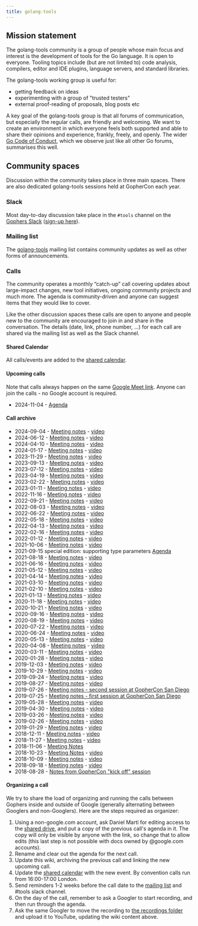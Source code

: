 ```yaml
---
title: golang-tools
---
```


## Mission statement

The golang-tools community is a group of people whose main focus and interest is the development of tools for the Go language. It is open to everyone. Tooling topics include (but are not limited to) code analysis, compilers, editor and IDE plugins, language servers, and standard libraries.

The golang-tools working group is useful for:

* getting feedback on ideas
* experimenting with a group of "trusted testers"
* external proof-reading of proposals, blog posts etc

A key goal of the golang-tools group is that all forums of communication, but especially the regular calls, are friendly and welcoming. We want to create an environment in which everyone feels both supported and able to share their opinions and experience, frankly, freely, and openly. The wider [Go Code of Conduct](https://go.dev/conduct), which we observe just like all other Go forums, summarises this well.

## Community spaces

Discussion within the community takes place in three main spaces. There are also dedicated golang-tools sessions held at GopherCon each year.

### Slack

Most day-to-day discussion take place in the `#tools` channel on the [Gophers Slack](https://gophers.slack.com/) ([sign-up here](https://invite.slack.golangbridge.org/)).

### Mailing list

The [golang-tools](https://groups.google.com/forum/#!forum/golang-tools) mailing list contains community updates as well as other forms of announcements.

### Calls

The community operates a monthly “catch-up” call covering updates about large-impact changes, new tool initiatives, ongoing community projects and much more. The agenda is community-driven and anyone can suggest items that they would like to cover.

Like the other discussion spaces these calls are open to anyone and people new to the community are encouraged to join in and share in the conversation. The details (date, link, phone number, …) for each call are shared via the mailing list as well as the Slack channel.

#### Shared Calendar

All calls/events are added to the [shared calendar](https://calendar.google.com/calendar/u/0?cid=Y19vNjYyZXR1YTZlNTdsNW9kdDI0M2w5ZmxiOEBncm91cC5jYWxlbmRhci5nb29nbGUuY29t).

#### Upcoming calls

Note that calls always happen on the same [Google Meet link](https://meet.google.com/xuq-tcoc-dkp). Anyone can join the calls - no Google account is required.

* 2024-11-04 - [Agenda](https://docs.google.com/document/d/1ms1ij5MI6vWqhGDeQC1PZESm2z9fqCk5DaK7Qk-pwGY/edit)

#### Call archive

* 2024-09-04 - [Meeting notes](https://docs.google.com/document/d/1ymHys5uK8bzfz9vJOz1snjK1wODEf96zABHXuFNrc2k/edit) - [video](https://www.youtube.com/watch?v=ZeEMCXn4DYA)
* 2024-06-12 - [Meeting notes](https://docs.google.com/document/d/1w-FKU6K2vVmWh0xD7kwrk1mPmF4LeFAY_iPXnepSI_g/edit) - [video](https://www.youtube.com/watch?v=Fq2sms6CcY0)
* 2024-04-10 - [Meeting notes](https://docs.google.com/document/d/1kn_vSiu43IsGlUV7gGV8mqmH1ldXDt0yiA31XWtM-wY/edit) - [video](https://www.youtube.com/watch?v=ZEiMIT9qkp0)
* 2024-01-17 - [Meeting notes](https://docs.google.com/document/d/1LKY-JRrPKkxoonvq7c3rr_DExzl_8X2Iq1TR8V0C3lg/edit) - [video](https://www.youtube.com/watch?v=ArCZCQr_KhA)
* 2023-11-29 - [Meeting notes](https://docs.google.com/document/d/1lzGFo6QxZaDohSW9DOC2rILAuFCNX2vWs8oon6etmWY/edit) - [video](https://www.youtube.com/watch?v=6uzF0q49kCg)
* 2023-09-13 - [Meeting notes](https://docs.google.com/document/d/1CvFXUGjSnSPde5lKdERJZY4t4ifwLyhtaok6TZJ-RR0/edit) - [video](https://www.youtube.com/watch?v=JMiXnAkYZno)
* 2023-07-12 - [Meeting notes](https://docs.google.com/document/d/1NZ9BrdDm36_wsIyKinBnNEKYfldsfzLjEzjtGaqD284/edit) - [video](https://www.youtube.com/watch?v=QXdCfsPH504)
* 2023-04-19 - [Meeting notes](https://docs.google.com/document/d/1bUHgwr7TlNWr-_7Z8yWNHlmfchJn2O6xZy6xN-2vNKA/edit) - [video](https://www.youtube.com/watch?v=1DGnsXIo03Y)
* 2023-02-22 - [Meeting notes](https://docs.google.com/document/d/1Tly7F5k_Hr-_BMOgjWZYJu5oObc-CLblOyTSVtp85Y4/edit) - [video](https://www.youtube.com/watch?v=2wGFFyVLdy8)
* 2023-01-11 - [Meeting notes](https://docs.google.com/document/d/1AzX7Gj2p-VlesbCEF3PbQhAYV3jpM-QWqWQIWHBAJtw/edit) - [video](https://www.youtube.com/watch?v=lwh3_1_T_AU)
* 2022-11-16 - [Meeting notes](https://docs.google.com/document/d/1XQItB9RIPWLWOwXH1u7TsdXvkzKqOtANIBQwBz36MxQ/edit) - [video](https://www.youtube.com/watch?v=brIgemnAPJI)
* 2022-09-21 - [Meeting notes](https://docs.google.com/document/d/1VrbwBXd5lMny-bacytlFSMm2Uf6CWGonAXqmnS9Q9Vs/edit) - [video](https://www.youtube.com/watch?v=HE9LGb_1haQ)
* 2022-08-03 - [Meeting notes](https://docs.google.com/document/d/1AQtZQaGwxTpQdyEY4q2dyo1HyP8P3JQgpXZF0LcsiD0/edit) - [video](https://youtu.be/R6l21BlQoWM)
* 2022-06-22 - [Meeting notes](https://docs.google.com/document/d/17XSlU8kIIqbyjGbIqXx-G_ByhlrNjxIxVbu6kLK5QMY/edit) - [video](https://www.youtube.com/watch?v=nnjydSz1gM4)
* 2022-05-18 - [Meeting notes](https://docs.google.com/document/d/13pLMmPRcqyAsGgzCjbb145N9KF2AiBW7u6I5jornQaA/edit) - [video](https://youtu.be/PiUC0qN4n90)
* 2022-04-13 - [Meeting notes](https://docs.google.com/document/d/1HaBRsUK9z2UygQPsO7Q5gVV0vM7fL085ScpEHpSUrnc/edit) - [video](https://www.youtube.com/watch?v=5f5c7oOWxEQ)
* 2022-02-16 - [Meeting notes](https://docs.google.com/document/d/1XWEAauEY_TOe-gd04IHA2bRgLGd8SMsOfvW3ak8oDTY/edit) - [video](https://www.youtube.com/watch?v=7S_tGsE7pA4)
* 2022-01-12 - [Meeting notes](https://docs.google.com/document/d/1SNCAJesMR8KJjyM-AlVTZStrRfTNTUOiYX-FvyL-8nQ/edit) - [video](https://youtu.be/oXm-JFzbSYY)
* 2021-10-06 - [Meeting notes](https://docs.google.com/document/d/15CTfyASn5wBgpAAGhOpgaGg7LaUVd7WYVSZHuybTTVk/edit) - [video](https://youtu.be/VaKo_8oTRK4)
* 2021-09-15 special edition: supporting type parameters [Agenda](https://docs.google.com/document/d/1Wk2Jp9yV8h3ApKsepBrsE37s8f4sDb0eVjfGOaIPsHM)
* 2021-08-18 - [Meeting notes](https://docs.google.com/document/d/1fFwOXTOmPvR2E240z5WC1_VVs7h5vhcH4M81qT-2fW0/edit#) - [video](https://youtu.be/yd7eC7myvfA)
* 2021-06-16 - [Meeting notes](https://docs.google.com/document/d/1P6gv4lHoHz27-PzI2dpmYzdPej2yWHEN2J3L2Czvy2E/edit#) - [video](https://youtu.be/KqFpAS6yfVU)
* 2021-05-12 - [Meeting notes](https://docs.google.com/document/d/1GFbAAkRfGV_U9b2afFyLjdVgkIu0XrOjWeWig7rfUkk/edit#) - [video](https://youtu.be/rH62CnkYlEs)
* 2021-04-14 - [Meeting notes](https://docs.google.com/document/d/1w4E4a6QptBn2R3ispbYdhcNmir0JfD_z9r7W1q00Xxk/edit#) - [video](https://youtu.be/jyFz4jM25u8)
* 2021-03-10 - [Meeting notes](https://docs.google.com/document/d/1C-XxosukrdAr1KZH6YTJR_xvKcDS9bh-AyxTxnWq0lk/edit#) - [video](https://youtu.be/IphhYpCJJXw)
* 2021-02-10 - [Meeting notes](https://docs.google.com/document/d/1tMg4QUtK-bB9j0mlP_bV94yLttmdyCawsDzSSp0M4A0/edit#) - [video](https://youtu.be/E078rWljk7g)
* 2021-01-13 - [Meeting notes](https://docs.google.com/document/d/1PF07-EfaYi86Fl9pzpEVfuC9G6M52y5fxmttxjExFNk/edit#) - [video](https://youtu.be/qz8hBQhYtQs)
* 2020-11-18 - [Meeting notes](https://docs.google.com/document/d/1iH4fPsQv36J1XBNVZ6oU1OuVI1R9CMKCLpKqk14jpp0/edit#) - [video](https://youtu.be/Nh05OITe2dY)
* 2020-10-21 - [Meeting notes](https://docs.google.com/document/d/1P4X9OKlHq0UlcAEyGCkVYyCML4grObpiD2zDEK5f5nQ/edit#) - [video](https://youtu.be/fFl5Ddt3fxc)
* 2020-09-16 - [Meeting notes](https://docs.google.com/document/d/1GJ5K2fYVXPG6pOzUh6xMFv1Nq5VTaBylDP1Z0y-SHHw/edit#) - [video](https://youtu.be/MlVbgQnq9vE)
* 2020-08-19 - [Meeting notes](https://docs.google.com/document/d/17dQqU9V-86j-8H-063ehVt5nsRnQjfXfvDMG_FzkOY0/edit#) - [video](https://youtu.be/dKLunKg-rvw)
* 2020-07-22 - [Meeting notes](https://docs.google.com/document/d/13hupZM403jvJ9zeld2UU0n05NNdxFCuaLkysYNDj7vg/edit#) - [video](https://youtu.be/m3b2zl1WJ-s)
* 2020-06-24 - [Meeting notes](https://docs.google.com/document/d/1Seg5Rda1wekSM5CIiNjX9m0I3FSjlEd98RH0xAqCyEs/edit#) - [video](https://youtu.be/i6yIBHbGbtg)
* 2020-05-13 - [Meeting notes](https://docs.google.com/document/d/11NVS-dsJ-IvIM4hAzxlGvyh_8DxdntnQpYugda1zv1I/edit#) - [video](https://youtu.be/PkZenOPIRfw)
* 2020-04-08 - [Meeting notes](https://docs.google.com/document/d/1DkRPo0tCG3iIy0Y1_vfbwEou3drXDYcH_HpxlAqRrOc/edit#) - [video](https://youtu.be/av1wUxqtifU)
* 2020-03-11 - [Meeting notes](https://docs.google.com/document/d/1gURv4JVuhSi_Rl68Wn7F4J9ZfHyjtt2YM1QVkotDB68/edit#) - [video](https://youtu.be/Q-nv_eU14cE)
* 2020-01-28 - [Meeting notes](https://docs.google.com/document/d/1Fj8TQSmEC6iWNrF_31-qEueWFY1KKs2AuQRc_4rWM4A/edit#) - [video](https://www.youtube.com/watch?v=rvuM4lfHcfA)
* 2019-12-03 - [Meeting notes](https://docs.google.com/document/d/1ABilBtF7F1tFaGxX3fKZH2zrqADhpoMMcGHFoqJyEtE/edit#) - [video](https://www.youtube.com/watch?v=DeHYSvSKenA&feature=youtu.be)
* 2019-10-29 - [Meeting notes](https://docs.google.com/document/d/1F3T58Nj_Ft3bu15Wd4hAZAW6kLl_M1EH5XP43l_3CpY/edit#) - [video](https://www.youtube.com/watch?v=hFJMi9KS0dY&feature=youtu.be)
* 2019-09-24 - [Meeting notes](https://docs.google.com/document/d/1FpM5xjNdLnVMYxdPxLRHt6-yYBJ7zURWNbUB8QtFSlw/edit#) - [video](https://www.youtube.com/watch?v=E5w02B62oqc&feature=youtu.be)
* 2019-08-27 - [Meeting notes](https://docs.google.com/document/d/1NiIbz1h4-UaavdL-SC2hTp54Y87p-1joaLa-r5HgKaE/edit#) - [video](https://www.youtube.com/watch?v=OTKPu0kZ6sQ&feature=youtu.be)
* 2019-07-26 - [Meeting notes - second session at GopherCon San Diego](https://docs.google.com/document/d/1ZI_WqpLCB8DO6teJ3aBuXTeYD2iZZZlkDptmcY6Ja60/edit#)
* 2019-07-25 - [Meeting notes - first session at GopherCon San Diego](https://docs.google.com/document/d/1-RVyttQ0ncjCpR_sRwizf-Ubedkr0Emwmk2LhnsUOmE/edit)
* 2019-05-28 - [Meeting notes](https://docs.google.com/document/d/15gibnpGJyY-cJeRFIDf_mHzlbSnbZWGHvr5PJqQKUUY/edit?usp=sharing) - [video](https://www.youtube.com/watch?v=qmDsGU0-s7Y&feature=youtu.be)
* 2019-04-30 - [Meeting notes](https://docs.google.com/document/d/179fHEOR2gfJJnu3EouZ11wu01UDun7E0NNfuJywCVFQ/edit?usp=sharing) - [video](https://www.youtube.com/watch?v=xG-dNIK82rc)
* 2019-03-26 - [Meeting notes](https://docs.google.com/document/d/1FWuluOoaQO4kSzPqLuwJC-P3edPme2nEbeo1eNAw-XY/edit?usp=sharing) - [video](https://www.youtube.com/watch?v=fJsi85TunPs)
* 2019-02-26 - [Meeting notes](https://docs.google.com/document/d/1e5JvIKrBS8WKGbMSjDK7H9pMfWQAZ7V-QvQodRhqBl0/edit?usp=sharing) - [video](https://www.youtube.com/watch?v=eRB24Xe64D8&feature=youtu.be)
* 2019-01-29 - [Meeting notes](https://docs.google.com/document/d/1pBKM4GqeBRfas7-RCHPuP-eVz4AfjKInAkKnPS-UkTA/edit?usp=sharing) - [video](https://www.youtube.com/watch?v=mKAj_6ZbvfM)
* 2018-12-11 - [Meeting notes](https://docs.google.com/document/d/1HbjhgorPAUHb6035Uk3vA-EUOyn4TYMND_HT-zc7ecw/edit) - [video](https://www.youtube.com/watch?v=5isg5Xv3Yr0&feature=youtu.be)
* 2018-11-27 - [Meeting notes](https://docs.google.com/document/d/1zP2nKVHolqBoTVOsyKWo5b0o7vimJvhqQ9Ucp8rnrKA/edit) - [video](https://www.youtube.com/watch?v=7Rir0AgfiWg&feature=youtu.be)
* 2018-11-06 - [Meeting Notes](https://docs.google.com/document/d/1rXFrs046jTkVs0fTnQ-ItakV2zKCSxqwV4bfJ6DJWB4/edit)
* 2018-10-23 - [Meeting Notes](https://docs.google.com/document/d/1-bsbA0pDwbnEgPSjQsOo3gnvhToHB38jmgMHqiaO2vA/edit) - [video](https://www.youtube.com/watch?v=sqvMq8e0yco&feature=youtu.be)
* 2018-10-09 - [Meeting notes](https://docs.google.com/document/d/1oEknhf60Cdg9p_i17ESIm3zjTuVK7Adr-lTw78D0Qrc/edit#heading=h.gb40p8nfpls3) - [video](https://www.youtube.com/watch?v=MGwexofwe_U&feature=youtu.be)
* 2018-09-18 - [Meeting notes](https://docs.google.com/document/d/1G7bEKWeFRjd9rPCkBJooC76CCb0Jiem5F_Q48C1zecQ/edit) - [video](https://www.youtube.com/watch?v=xrEtakZ7oWc&feature=youtu.be)
* 2018-08-28 - [Notes from GopherCon "kick off" session](https://docs.google.com/document/d/1lB49VLzDrRd3wbXP1uLf-bHQyJRmH_Dc36JeEBlK-1Q/edit)

#### Organizing a call

We try to share the load of organizing and running the calls between Gophers inside and outside of Google (generally alternating between Googlers and non-Googlers). Here are the steps required as organizer:

1. Using a non-google.com account, ask Daniel Martí for editing access to the [shared drive](https://drive.google.com/corp/drive/folders/1V8Eh2cyaSgVMbtD2Cwzdl0du_lU7_eXn), and put a copy of the previous call's agenda in it. The copy will only be visible by anyone with the link, so change that to allow edits (this last step is not possible with docs owned by @google.com accounts).
2. Rename and clear out the agenda for the next call.
3. Update this wiki, archiving the previous call and linking the new upcoming call.
4. Update the [shared calendar](https://calendar.google.com/calendar/u/0?cid=Y19vNjYyZXR1YTZlNTdsNW9kdDI0M2w5ZmxiOEBncm91cC5jYWxlbmRhci5nb29nbGUuY29t) with the new event. By convention calls run from 16:00-17:00 London.
5. Send reminders 1-2 weeks before the call date to the [mailing list](https://groups.google.com/forum/#!forum/golang-tools) and #tools slack channel.
6. On the day of the call, remember to ask a Googler to start recording, and then run through the agenda.
7. Ask the same Googler to move the recording to [the recordings folder](https://drive.google.com/drive/folders/1KmkaVhrKbWhvcvRQoDLFPNDdDNNXBUNA) and upload it to YouTube, updating the wiki content above.

